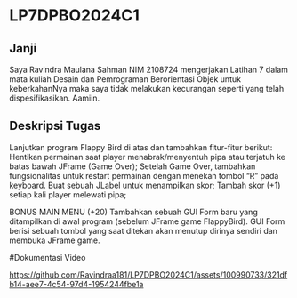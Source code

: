 # LP7DPBO2024C1

## Janji
Saya Ravindra Maulana Sahman NIM 2108724 mengerjakan Latihan 7 dalam mata kuliah Desain dan Pemrograman Berorientasi Objek untuk keberkahanNya maka saya tidak melakukan kecurangan seperti yang telah dispesifikasikan. Aamiin.

## Deskripsi Tugas
Lanjutkan program Flappy Bird di atas dan tambahkan fitur-fitur berikut:
Hentikan permainan saat player menabrak/menyentuh pipa atau terjatuh ke batas bawah JFrame (Game Over);
Setelah Game Over, tambahkan fungsionalitas untuk restart permainan dengan menekan tombol “R” pada keyboard.
Buat sebuah JLabel untuk menampilkan skor;
Tambah skor (+1) setiap kali player melewati pipa;

BONUS MAIN MENU (+20)
Tambahkan sebuah GUI Form baru yang ditampilkan di awal program (sebelum JFrame game FlappyBird). GUI Form berisi sebuah tombol yang saat ditekan akan menutup dirinya sendiri dan membuka JFrame game.


#Dokumentasi Video

https://github.com/Ravindraa181/LP7DPBO2024C1/assets/100990733/321dfb14-aee7-4c54-97d4-1954244fbe1a

